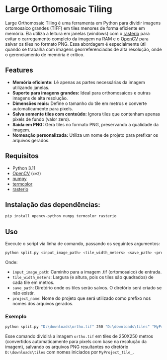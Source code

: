 # Large Orthomosaic Tiling

Large Orthomosaic Tiling é uma ferramenta em Python para dividir imagens ortomosaico grandes (TIFF) em tiles menores de forma eficiente em memória. Ela utiliza a leitura em janelas (windows) com o [rasterio](https://rasterio.readthedocs.io/) para evitar o carregamento completo da imagem na RAM e o [OpenCV](https://opencv.org/) para salvar os tiles no formato PNG. Essa abordagem é especialmente útil quando se trabalha com imagens georreferenciadas de alta resolução, onde o gerenciamento de memória é crítico.

## Features

- **Memória eficiente:** Lê apenas as partes necessárias da imagem utilizando janelas.
- **Suporte para imagens grandes:** Ideal para orthomosaicos e outras imagens de alta resolução.
- **Dimensões reais:** Define o tamanho do tile em metros e converte automaticamente para pixels.
- **Salva somente tiles com conteúdo:** Ignora tiles que contenham apenas pixels de fundo (valor zero).
- **Saída em PNG:** Gera tiles no formato PNG, preservando a qualidade da imagem.
- **Nomeação personalizada:** Utiliza um nome de projeto para prefixar os arquivos gerados.

## Requisitos

- Python 3.11
- [OpenCV](https://pypi.org/project/opencv-python/) (`cv2`)
- [numpy](https://pypi.org/project/numpy/)
- [termcolor](https://pypi.org/project/termcolor/)
- [rasterio](https://pypi.org/project/rasterio/)

## Instalação das dependências:

   ```bash
   pip install opencv-python numpy termcolor rasterio
   ```

## Uso

Execute o script via linha de comando, passando os seguintes argumentos:

```bash
python split.py <input_image_path> <tile_width_meters> <save_path> <project_name>
```

Onde:

- `input_image_path`: Caminho para a imagem .tif (ortomosaico) de entrada.
- `tile_width_meters`: Largura (e altura, pois os tiles são quadrados) de cada tile em metros.
- `save_path`: Diretório onde os tiles serão salvos. O diretório será criado se não existir.
- `project_name`: Nome do projeto que será utilizado como prefixo nos nomes dos arquivos gerados.

### Exemplo

```bash
python split.py "D:\downloads\ortho.tif" 250 "D:\downloads\tiles" "MyProject"
```

Esse comando dividirá a imagem `ortho.tif` em tiles de 250X250 metros (convertidos automaticamente para pixels com base na resolução da imagem), salvando os arquivos PNG resultantes no diretório `D:\downloads\tiles` com nomes iniciados por `MyProject_tile_`.

